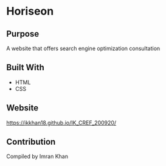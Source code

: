 # Horiseon

## Purpose
A website that offers search engine optimization consultation

## Built With
* HTML
* CSS

## Website
https://ikkhan18.github.io/IK_CREF_200920/

## Contribution
Compiled by Imran Khan


